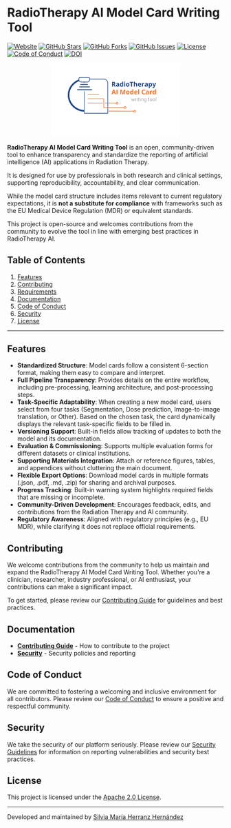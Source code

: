 # RadioTherapy AI Model Card Writing Tool

[![Website](https://img.shields.io/badge/website-online-brightgreen)](https://rt-modelcard.streamlit.app)
[![GitHub Stars](https://img.shields.io/github/stars/MIRO-UCLouvain/RT-Model-Card?style=social)](https://github.com/MIRO-UCLouvain/RT-Model-Card/stargazers)
[![GitHub Forks](https://img.shields.io/github/forks/MIRO-UCLouvain/RT-Model-Card?style=social)](https://github.com/MIRO-UCLouvain/RT-Model-Card/network/members)
[![GitHub Issues](https://img.shields.io/github/issues/MIRO-UCLouvain/RT-Model-Card)](https://github.com/MIRO-UCLouvain/RT-Model-Card/issues)
[![License](https://img.shields.io/github/license/MIRO-UCLouvain/RT-Model-Card)](https://github.com/MIRO-UCLouvain/RT-Model-Card/blob/main/LICENSE)
[![Code of Conduct](https://img.shields.io/badge/Code%20of%20Conduct-Contributor%20Covenant-2ea44f)](https://github.com/MIRO-UCLouvain/RT-Model-Card/blob/main/CODE_OF_CONDUCT.md)
[![DOI](https://zenodo.org/badge/DOI/10.5281/zenodo.15336016.svg)](https://doi.org/10.5281/zenodo.15336016)

<p align="center">
  <img src="docs/logo/title_logo/title_logo.png" alt="RadioTherapy AI Model Card Writing Tool logo" width="300">
</p>

**RadioTherapy AI Model Card Writing Tool** is an open, community-driven tool to enhance transparency and standardize the reporting of artificial intelligence (AI) applications in Radiation Therapy.  

It is designed for use by professionals in both research and clinical settings, supporting reproducibility, accountability, and clear communication.  

While the model card structure includes items relevant to current regulatory expectations, it is **not a substitute for compliance** with frameworks such as the EU Medical Device Regulation (MDR) or equivalent standards.  

This project is open-source and welcomes contributions from the community to evolve the tool in line with emerging best practices in RadioTherapy AI.


## Table of Contents

1. [Features](#features)
2. [Contributing](#contributing)
3. [Requirements](#requirements)
4. [Documentation](#documentation)
5. [Code of Conduct](#code-of-conduct)
6. [Security](#security)
7. [License](#license)

---

## Features
 
- **Standardized Structure**: Model cards follow a consistent 6-section format, making them easy to compare and interpret.  
- **Full Pipeline Transparency**: Provides details on the entire workflow, including pre-processing, learning architecture, and post-processing steps.  
- **Task-Specific Adaptability**: When creating a new model card, users select from four tasks (Segmentation, Dose prediction, Image-to-image translation, or Other). Based on the chosen task, the card dynamically displays the relevant task-specific fields to be filled in.   
- **Versioning Support**: Built-in fields allow tracking of updates to both the model and its documentation.  
- **Evaluation & Commissioning**: Supports multiple evaluation forms for different datasets or clinical institutions.
- **Supporting Materials Integration**: Attach or reference figures, tables, and appendices without cluttering the main document.    
- **Flexible Export Options**: Download model cards in multiple formats (.json, .pdf, .md, .zip) for sharing and archival purposes.  
- **Progress Tracking**: Built-in warning system highlights required fields that are missing or incomplete.  
- **Community-Driven Development**: Encourages feedback, edits, and contributions from the Radiation Therapy and AI community.  
- **Regulatory Awareness**: Aligned with regulatory principles (e.g., EU MDR), while clarifying it does not replace official requirements.  

## Contributing

We welcome contributions from the community to help us maintain and expand the RadioTherapy AI Model Card Writing Tool. Whether you're a clinician, researcher, industry professional, or AI enthusiast, your contributions can make a significant impact.

To get started, please review our [Contributing Guide](CONTRIBUTING.md) for guidelines and best practices.

## Documentation

- **[Contributing Guide](CONTRIBUTING.md)** - How to contribute to the project
- **[Security](SECURITY.md)** - Security policies and reporting

## Code of Conduct

We are committed to fostering a welcoming and inclusive environment for all contributors. Please review our [Code of Conduct](CODE_OF_CONDUCT.md) to ensure a positive and respectful community.

## Security

We take the security of our platform seriously. Please review our [Security Guidelines](SECURITY.md) for information on reporting vulnerabilities and security best practices.

## License

This project is licensed under the [Apache 2.0 License](LICENSE).

---

Developed and maintained by [Silvia María Herranz Hernández](https://github.com/silviaherranz)
